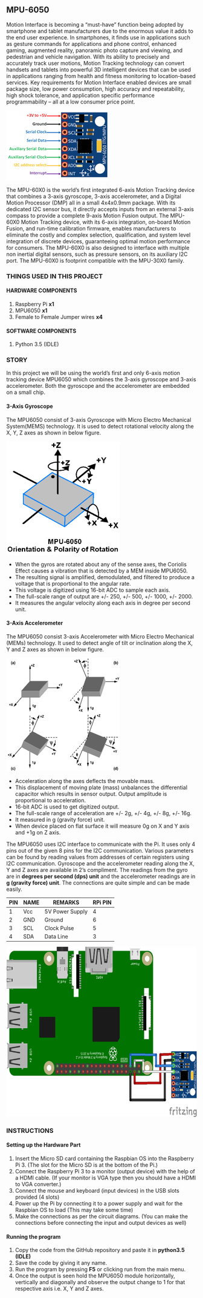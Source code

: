 ## MPU-6050

Motion Interface is becoming a “must-have” function being adopted by smartphone and tablet manufacturers due to the enormous value it adds to the end user experience. In smartphones, it finds use in applications such as gesture commands for applications and phone control, enhanced gaming, augmented reality, panoramic photo capture and viewing, and pedestrian and vehicle navigation. With its ability to precisely and accurately track user motions, Motion Tracking technology can convert handsets and tablets into powerful 3D intelligent devices that can be used in applications ranging from health and fitness monitoring to location-based services. Key requirements for Motion Interface enabled devices are small package size, low power consumption, high accuracy and repeatability, high shock tolerance, and application specific performance programmability – all at a low consumer price point.

<img src="https://github.com/11RO05/handson-iot-raspberrypi/blob/master/New%20Sensors/Images/MPU6050.png">

The MPU-60X0 is the world’s first integrated 6-axis Motion Tracking device that combines a 3-axis gyroscope, 3-axis accelerometer, and a Digital Motion Processor (DMP) all in a small 4x4x0.9mm package. With its dedicated I2C sensor bus, it directly accepts inputs from an external 3-axis compass to provide a complete 9-axis Motion Fusion output. The MPU-60X0 Motion Tracking device, with its 6-axis integration, on-board Motion Fusion, and run-time calibration firmware, enables manufacturers to eliminate the costly and complex selection, qualification, and system level integration of discrete devices, guaranteeing optimal motion performance for consumers. The MPU-60X0 is also designed to interface with multiple non inertial digital sensors, such as pressure sensors, on its auxiliary I2C port. The MPU-60X0 is footprint compatible with the MPU-30X0 family.

### THINGS USED IN THIS PROJECT

#### HARDWARE COMPONENTS
1.	Raspberry Pi 	**x1**
2.	MPU6050	**x1**
3.	Female to Female Jumper wires	**x4**

#### SOFTWARE COMPONENTS
1.	Python 3.5 (IDLE)

### STORY
In this project we will be using the world’s first and only 6-axis motion tracking device MPU6050 which combines the 3-axis gyroscope and 3-axis accelerometer. Both the gyroscope and the accelerometer are embedded on a small chip.

#### 3-Axis Gyroscope
The MPU6050 consist of 3-axis Gyroscope with Micro Electro Mechanical System(MEMS) technology. It is used to detect rotational velocity along the X, Y, Z axes as shown in below figure.

<img src="https://github.com/11RO05/handson-iot-raspberrypi/blob/master/New%20Sensors/Images/Gyro.PNG" width=300 height=300>

-  When the gyros are rotated about any of the sense axes, the Coriolis Effect causes a vibration that is detected by a MEM inside MPU6050.
- The resulting signal is amplified, demodulated, and filtered to produce a voltage that is proportional to the angular rate.
-  This voltage is digitized using 16-bit ADC to sample each axis.
-  The full-scale range of output are +/- 250, +/- 500, +/- 1000, +/- 2000.
-  It measures the angular velocity along each axis in degree per second unit.

#### 3-Axis Accelerometer
The MPU6050 consist 3-axis Accelerometer with Micro Electro Mechanical (MEMs) technology. It used to detect angle of tilt or inclination along the X, Y and Z axes as shown in below figure.

<img src="https://github.com/11RO05/handson-iot-raspberrypi/blob/master/New%20Sensors/Images/Acclerometer.png" width=300 height=300>

-  Acceleration along the axes deflects the movable mass.
-  This displacement of moving plate (mass) unbalances the differential capacitor which results in sensor output. Output amplitude is proportional to acceleration.
-  16-bit ADC is used to get digitized output.
-  The full-scale range of acceleration are +/- 2g, +/- 4g, +/- 8g, +/- 16g.
-  It measured in g (gravity force) unit.
-  When device placed on flat surface it will measure 0g on X and Y axis and +1g on Z axis.

The MPU6050 uses I2C interface to communicate with the Pi. It uses only 4 pins out of the given 8 pins for the I2C communication. Various parameters can be found by reading values from addresses of certain registers using I2C communication. Gyroscope and the accelerometer reading along the X, Y and Z axes are available in 2’s compliment. The readings from the gyro are in **degrees per second (dps) unit** and the accelerometer readings are in **g (gravity force) unit**. The connections are quite simple and can be made easily. 

|**PIN** | **NAME** | **REMARKS** | **RPi PIN** |
|--------|----------|-------------|-------------|
| 1 | Vcc | 5V Power Supply | 4 |
| 2 | GND | Ground | 6 |
| 3 | SCL | Clock Pulse | 5 |
| 4 | SDA | Data Line | 3 |

<img src="https://github.com/11RO05/handson-iot-raspberrypi/blob/master/New%20Sensors/Circuit%20Diagram/MPU6050.png" width=650 height=450>

### INSTRUCTIONS 

#### Setting up the Hardware Part
1.	Insert the Micro SD card containing the Raspbian OS into the Raspberry Pi 3. (The slot for the Micro SD is at the bottom of the Pi.)
1.	Connect the Raspberry Pi 3 to a monitor (output device) with the help of a HDMI cable. (If your monitor is VGA type then you should have a HDMI to VGA converter.) 
2.	Connect the mouse and keyboard (input devices) in the USB slots provided (4 slots)
3.	Power up the Pi by connecting it to a power supply and wait for the Raspbian OS to load (This may take some time)
4.	Make the connections as per the circuit diagrams. (You can make the connections before connecting the input and output devices as well)

#### Running the program
1.	Copy the code from the GitHub repository and paste it in **python3.5 (IDLE)**
2.	Save the code by giving it any name. 
3.	Run the program by pressing **F5** or clicking run from the main menu.
4.	Once the output is seen hold the MPU6050 module horizontally, vertically and diagonally and observe the output change to 1 for that respective axis i.e. X, Y and Z axes.

